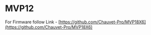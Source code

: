 # MVP12

For Firmware follow Link - [https://github.com/Chauvet-Pro/MVP18X6](https://github.com/Chauvet-Pro/MVP18X6)
